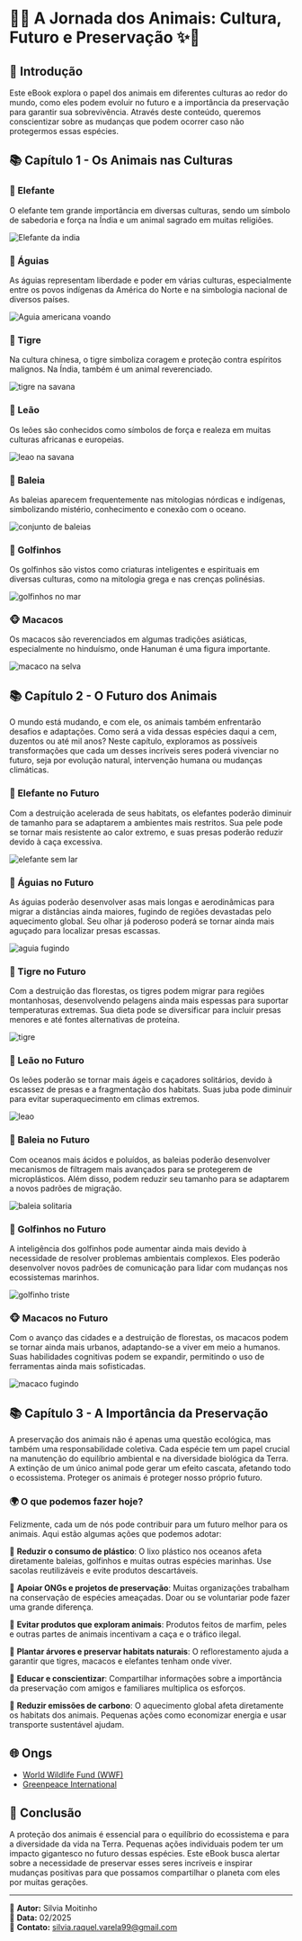 # 🌿✨ A Jornada dos Animais: Cultura, Futuro e Preservação ✨🌿

## 📖 Introdução

Este eBook explora o papel dos animais em diferentes culturas ao redor do mundo, como eles podem evoluir no futuro e a importância da preservação para garantir sua sobrevivência. Através deste conteúdo, queremos conscientizar sobre as mudanças que podem ocorrer caso não protegermos essas espécies.

## 📚 Capítulo 1 - Os Animais nas Culturas

### 🐘 Elefante

O elefante tem grande importância em diversas culturas, sendo um símbolo de sabedoria e força na Índia e um animal sagrado em muitas religiões.

![Elefante da india](https://github.com/SilviaMoitinho/lab-natty-or-not/blob/cdda0851474fd5d9a4a5ae798d82f1d4ed0b609b/elefante%201.jpeg)

### 🦅 Águias

As águias representam liberdade e poder em várias culturas, especialmente entre os povos indígenas da América do Norte e na simbologia nacional de diversos países.

![Aguia americana voando](https://github.com/SilviaMoitinho/lab-natty-or-not/blob/f45db093f37765f4faba14547b48ec1d9207ec46/aguia%201.jpeg)

### 🐅 Tigre

Na cultura chinesa, o tigre simboliza coragem e proteção contra espíritos malignos. Na Índia, também é um animal reverenciado.

![tigre na savana](https://github.com/SilviaMoitinho/lab-natty-or-not/blob/f45db093f37765f4faba14547b48ec1d9207ec46/tigre%201.jpeg)

### 🦁 Leão

Os leões são conhecidos como símbolos de força e realeza em muitas culturas africanas e europeias.

![leao na savana](https://github.com/SilviaMoitinho/lab-natty-or-not/blob/f45db093f37765f4faba14547b48ec1d9207ec46/leao%201.jpeg)

### 🐋 Baleia

As baleias aparecem frequentemente nas mitologias nórdicas e indígenas, simbolizando mistério, conhecimento e conexão com o oceano.

![conjunto de baleias](https://github.com/SilviaMoitinho/lab-natty-or-not/blob/f45db093f37765f4faba14547b48ec1d9207ec46/baleia%201.jpeg)

### 🐬 Golfinhos

Os golfinhos são vistos como criaturas inteligentes e espirituais em diversas culturas, como na mitologia grega e nas crenças polinésias.

![golfinhos no mar](https://github.com/SilviaMoitinho/lab-natty-or-not/blob/f45db093f37765f4faba14547b48ec1d9207ec46/golfinho%201.jpeg)

### 🐵 Macacos

Os macacos são reverenciados em algumas tradições asiáticas, especialmente no hinduísmo, onde Hanuman é uma figura importante.

![macaco na selva](https://github.com/SilviaMoitinho/lab-natty-or-not/blob/f45db093f37765f4faba14547b48ec1d9207ec46/macaco%201.jpeg)


## 📚 Capítulo 2 - O Futuro dos Animais

O mundo está mudando, e com ele, os animais também enfrentarão desafios e adaptações. Como será a vida dessas espécies daqui a cem, duzentos ou até mil anos? Neste capítulo, exploramos as possíveis transformações que cada um desses incríveis seres poderá vivenciar no futuro, seja por evolução natural, intervenção humana ou mudanças climáticas.

### 🐘 Elefante no Futuro

Com a destruição acelerada de seus habitats, os elefantes poderão diminuir de tamanho para se adaptarem a ambientes mais restritos. Sua pele pode se tornar mais resistente ao calor extremo, e suas presas poderão reduzir devido à caça excessiva.

![elefante sem lar](https://github.com/SilviaMoitinho/lab-natty-or-not/blob/3e359d4eeadf428f36db4e80bdeb7e2f099bf44c/elefante%202.jpeg)

### 🦅 Águias no Futuro

As águias poderão desenvolver asas mais longas e aerodinâmicas para migrar a distâncias ainda maiores, fugindo de regiões devastadas pelo aquecimento global. Seu olhar já poderoso poderá se tornar ainda mais aguçado para localizar presas escassas.

![aguia fugindo](https://github.com/SilviaMoitinho/lab-natty-or-not/blob/3e359d4eeadf428f36db4e80bdeb7e2f099bf44c/aguia%202.jpeg)

### 🐅 Tigre no Futuro

Com a destruição das florestas, os tigres podem migrar para regiões montanhosas, desenvolvendo pelagens ainda mais espessas para suportar temperaturas extremas. Sua dieta pode se diversificar para incluir presas menores e até fontes alternativas de proteína.

![tigre](https://github.com/SilviaMoitinho/lab-natty-or-not/blob/3e359d4eeadf428f36db4e80bdeb7e2f099bf44c/tigre%202.jpeg)


### 🦁 Leão no Futuro

Os leões poderão se tornar mais ágeis e caçadores solitários, devido à escassez de presas e a fragmentação dos habitats. Suas juba pode diminuir para evitar superaquecimento em climas extremos.

![leao](https://github.com/SilviaMoitinho/lab-natty-or-not/blob/3e359d4eeadf428f36db4e80bdeb7e2f099bf44c/leao%202.jpeg)

### 🐋 Baleia no Futuro

Com oceanos mais ácidos e poluídos, as baleias poderão desenvolver mecanismos de filtragem mais avançados para se protegerem de microplásticos. Além disso, podem reduzir seu tamanho para se adaptarem a novos padrões de migração.

![baleia solitaria](https://github.com/SilviaMoitinho/lab-natty-or-not/blob/3e359d4eeadf428f36db4e80bdeb7e2f099bf44c/baleia%202.jpeg)

### 🐬 Golfinhos no Futuro

A inteligência dos golfinhos pode aumentar ainda mais devido à necessidade de resolver problemas ambientais complexos. Eles poderão desenvolver novos padrões de comunicação para lidar com mudanças nos ecossistemas marinhos.

![golfinho triste](https://github.com/SilviaMoitinho/lab-natty-or-not/blob/3e359d4eeadf428f36db4e80bdeb7e2f099bf44c/golfinho%202.jpeg)

### 🐵 Macacos no Futuro

Com o avanço das cidades e a destruição de florestas, os macacos podem se tornar ainda mais urbanos, adaptando-se a viver em meio a humanos. Suas habilidades cognitivas podem se expandir, permitindo o uso de ferramentas ainda mais sofisticadas.

![macaco fugindo](https://github.com/SilviaMoitinho/lab-natty-or-not/blob/3e359d4eeadf428f36db4e80bdeb7e2f099bf44c/macaco%202.jpeg)

## 📚 Capítulo 3 - A Importância da Preservação

A preservação dos animais não é apenas uma questão ecológica, mas também uma responsabilidade coletiva. Cada espécie tem um papel crucial na manutenção do equilíbrio ambiental e na diversidade biológica da Terra. A extinção de um único animal pode gerar um efeito cascata, afetando todo o ecossistema. Proteger os animais é proteger nosso próprio futuro.

### 🌍 O que podemos fazer hoje?

Felizmente, cada um de nós pode contribuir para um futuro melhor para os animais. Aqui estão algumas ações que podemos adotar:

🔹 **Reduzir o consumo de plástico**: O lixo plástico nos oceanos afeta diretamente baleias, golfinhos e muitas outras espécies marinhas. Use sacolas reutilizáveis e evite produtos descartáveis.

🔹 **Apoiar ONGs e projetos de preservação**: Muitas organizações trabalham na conservação de espécies ameaçadas. Doar ou se voluntariar pode fazer uma grande diferença.

🔹 **Evitar produtos que exploram animais**: Produtos feitos de marfim, peles e outras partes de animais incentivam a caça e o tráfico ilegal.

🔹 **Plantar árvores e preservar habitats naturais**: O reflorestamento ajuda a garantir que tigres, macacos e elefantes tenham onde viver.

🔹 **Educar e conscientizar**: Compartilhar informações sobre a importância da preservação com amigos e familiares multiplica os esforços.

🔹 **Reduzir emissões de carbono**: O aquecimento global afeta diretamente os habitats dos animais. Pequenas ações como economizar energia e usar transporte sustentável ajudam.

## 🌐 Ongs 

- [World Wildlife Fund (WWF)](https://www.worldwildlife.org/)
- [Greenpeace International](https://www.greenpeace.org/international/)

## 📌 Conclusão

A proteção dos animais é essencial para o equilíbrio do ecossistema e para a diversidade da vida na Terra. Pequenas ações individuais podem ter um impacto gigantesco no futuro dessas espécies. Este eBook busca alertar sobre a necessidade de preservar esses seres incríveis e inspirar mudanças positivas para que possamos compartilhar o planeta com eles por muitas gerações.

---

📌 **Autor:** Silvia Moitinho  
📅 **Data:** 02/2025  
📩 **Contato:** silvia.raquel.varela99@gmail.com

